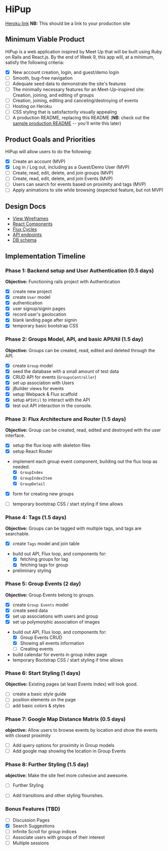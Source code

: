 # HiPup

[Heroku link][heroku] **NB:** This should be a link to your production site

[heroku]: https://hi-pup.herokuapp.com

## Minimum Viable Product

HiPup is a web application inspired by Meet Up that will be built using Ruby on Rails and React.js.  By the end of Week 9, this app will, at a minimum, satisfy the following criteria:

- [x] New account creation, login, and guest/demo login
- [ ] Smooth, bug-free navigation
- [ ] Adequate seed data to demonstrate the site's features
- [ ] The minimally necessary features for an Meet-Up-inspired site: Creation, joining, and editing of groups
- [ ] Creation, joining, editing and canceling/destroying of events
- [ ] Hosting on Heroku
- [ ] CSS styling that is satisfactorily visually appealing
- [ ] A production README, replacing this README (**NB**: check out the [sample production README](https://github.com/appacademy/sample-project-proposal/blob/master/docs/production_readme.md) -- you'll write this later)

## Product Goals and Priorities

HiPup will allow users to do the following:

<!-- This is a Markdown checklist. Use it to keep track of your
progress. Put an x between the brackets for a checkmark: [x] -->

- [x] Create an account (MVP)
- [x] Log in / Log out, including as a Guest/Demo User (MVP)
- [ ] Create, read, edit, delete, and join groups (MVP)
- [ ] Create, read, edit, delete, and join Events (MVP)
- [ ] Users can search for events based on proximity and tags (MVP)
- [ ] Apply animations to site while browsing (expected feature, but not MVP)

## Design Docs
* [View Wireframes][views]
* [React Components][components]
* [Flux Cycles][flux-cycles]
* [API endpoints][api-endpoints]
* [DB schema][schema]

[views]: ./docs/views.md
[components]: ./docs/components.md
[flux-cycles]: ./docs/flux-cycles.md
[api-endpoints]: ./docs/api-endpoints.md
[schema]: ./docs/schema.md

## Implementation Timeline

### Phase 1: Backend setup and User Authentication (0.5 days)

**Objective:** Functioning rails project with Authentication

- [x] create new project
- [x] create `User` model
- [x] authentication
- [x] user signup/signin pages
- [x] record user's geolocation
- [x] blank landing page after signin
- [x] temporary basic bootstrap CSS

### Phase 2: Groups Model, API, and basic APIUtil (1.5 day)

**Objective:** Groups can be created, read, edited and deleted through
the API.

- [x] create `Group` model
- [x] seed the database with a small amount of test data
- [x] CRUD API for events (`GroupsController`)
- [x] set up association with Users
- [x] jBuilder views for events
- [x] setup Webpack & Flux scaffold
- [x] setup `APIUtil` to interact with the API
- [x] test out API interaction in the console.

### Phase 3: Flux Architecture and Router (1.5 days)

**Objective:** Group can be created, read, edited and destroyed with the
user interface.

- [x] setup the flux loop with skeleton files
- [x] setup React Router
- implement each group event component, building out the flux loop as needed.
  - [x] `GroupIndex`
  - [x] `GroupIndexItem`
  - [x] `GroupDetail`
- [x] form for creating new groups
- [ ] temporary bootstrap CSS / start styling if time allows


### Phase 4: Tags (1.5 days)

**Objective:** Groups can be tagged with multiple tags, and tags are searchable.

- [x] create `Tags` model and join table
- build out API, Flux loop, and components for:
  - [x] fetching groups for tag
  - [x] fetching tags for group
- preliminary styling

### Phase 5: Group Events (2 day)

**Objective:** Group Events belong to groups.

- [x] create `Group Events` model
- [x] create seed data
- [x] set up associations with users and group
- [x] set up polymorphic association of images
- build out API, Flux loop, and components for:
  - [x] Group Events CRUD
  - [x] Showing all events information
  - [ ] Creating events
- build calendar for events in group index page
- temporary Bootstrap CSS / start styling if time allows


### Phase 6: Start Styling (1 days)

**Objective:** Existing pages (at least Events Index) will look good.

- [ ] create a basic style guide
- [ ] position elements on the page
- [ ] add basic colors & styles

### Phase 7: Google Map Distance Matrix (0.5 days)

**objective:** Allow users to browse events by location and show the events with closest proximity

- [ ] Add query options for proximity in Group models
- [ ] Add google map showing the location in Group Events

### Phase 8: Further Styling (1.5 day)

**objective:** Make the site feel more cohesive and awesome.

- [ ] Further Styling
- [ ] Add transitions and other styling flourishes.


### Bonus Features (TBD)
- [ ] Discussion Pages
- [x] Search Suggestions
- [ ] Infinite Scroll for group indices
- [ ] Associate users with groups of their interest
- [ ] Multiple sessions

[phase-one]: ./docs/phases/phase1.md
[phase-two]: ./docs/phases/phase2.md
[phase-three]: ./docs/phases/phase3.md
[phase-four]: ./docs/phases/phase4.md
[phase-five]: ./docs/phases/phase5.md
[phase-six]: ./docs/phases/phase6.md
[phase-seven]: ./docs/phases/phase7.md
[phase-eight]: ./docs/phases/phase8.md
[phase-nine]: ./docs/phases/phase9.md
